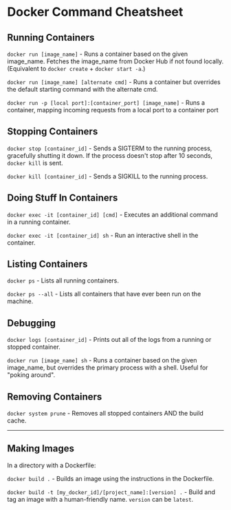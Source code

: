 # Docker Command Cheatsheet

## Running Containers
`docker run [image_name]` - Runs a container based on the given image_name. Fetches the image_name from Docker Hub if not found locally. (Equivalent to `docker create` + `docker start -a`.)

`docker run [image_name] [alternate cmd]` - Runs a container but overrides the default starting command with the alternate cmd.

`docker run -p [local port]:[container_port] [image_name]` - Runs a container, mapping incoming requests from a local port to a container port

## Stopping Containers
`docker stop [container_id]` - Sends a SIGTERM to the running process, gracefully shutting it down. If the process doesn't stop after 10 seconds, `docker kill` is sent.

`docker kill [container_id]` - Sends a SIGKILL to the running process.

## Doing Stuff In Containers
`docker exec -it [container_id] [cmd]` - Executes an additional command in a running container.

`docker exec -it [container_id] sh` - Run an interactive shell in the container.

## Listing Containers
`docker ps` - Lists all running containers.

`docker ps --all` - Lists all containers that have ever been run on the machine.

## Debugging
`docker logs [container_id]` - Prints out all of the logs from a running or stopped container.

`docker run [image_name] sh` - Runs a container based on the given image_name, but overrides the primary process with a shell. Useful for "poking around".

## Removing Containers
`docker system prune` - Removes all stopped containers AND the build cache.

---

## Making Images
In a directory with a Dockerfile:

`docker build .` - Builds an image using the instructions in the Dockerfile.

`docker build -t [my_docker_id]/[project_name]:[version] .` - Build and tag an image with a human-friendly name. `version` can be `latest`.


